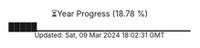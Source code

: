 <p align="center">
⏳Year Progress (18.78 %)<br>
█████▁▁▁▁▁▁▁▁▁▁▁▁▁▁▁▁▁▁▁▁▁▁▁▁▁ <br>
<sub>Updated: Sat, 09 Mar 2024 18:02:31 GMT</sub>
</p>


